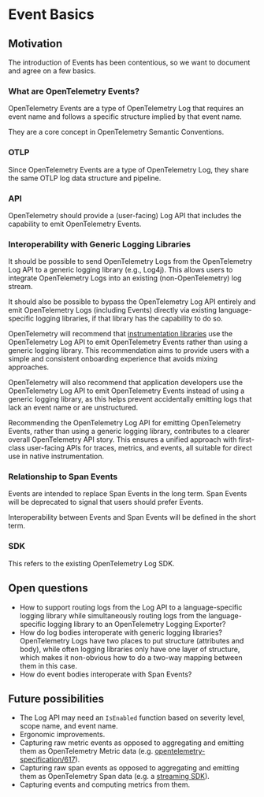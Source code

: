 # Event Basics

## Motivation

The introduction of Events has been contentious, so we want to document and agree on a few basics.

### What are OpenTelemetry Events?

OpenTelemetry Events are a type of OpenTelemetry Log that requires an event name and follows a specific structure implied by that event name.

They are a core concept in OpenTelemetry Semantic Conventions.

### OTLP

Since OpenTelemetry Events are a type of OpenTelemetry Log, they share the same OTLP log data structure and pipeline.

### API

OpenTelemetry should provide a (user-facing) Log API that includes the capability to emit OpenTelemetry Events.

### Interoperability with Generic Logging Libraries

It should be possible to send OpenTelemetry Logs from the OpenTelemetry Log API to a generic logging library (e.g., Log4j).
This allows users to integrate OpenTelemetry Logs into an existing (non-OpenTelemetry) log stream.

It should also be possible to bypass the OpenTelemetry Log API entirely and emit OpenTelemetry Logs (including Events)
directly via existing language-specific logging libraries, if that library has the capability to do so.

OpenTelemetry will recommend that
[instrumentation libraries](https://github.com/open-telemetry/opentelemetry-specification/blob/main/specification/glossary.md#instrumentation-library)
use the OpenTelemetry Log API to emit OpenTelemetry Events rather than using a generic logging library. This recommendation aims to provide users with a simple and consistent
onboarding experience that avoids mixing approaches.

OpenTelemetry will also recommend that application developers use the OpenTelemetry Log API to emit OpenTelemetry Events instead of using a generic
logging library, as this helps prevent accidentally emitting logs that lack an event name or are unstructured.

Recommending the OpenTelemetry Log API for emitting OpenTelemetry Events, rather than using a generic logging library, contributes to a clearer overall
OpenTelemetry API story. This ensures a unified approach with first-class user-facing APIs for traces, metrics, and events,
all suitable for direct use in native instrumentation.

### Relationship to Span Events

Events are intended to replace Span Events in the long term.
Span Events will be deprecated to signal that users should prefer Events.

Interoperability between Events and Span Events will be defined in the short term.

### SDK

This refers to the existing OpenTelemetry Log SDK.

## Open questions

* How to support routing logs from the Log API to a language-specific logging library
  while simultaneously routing logs from the language-specific logging library to an OpenTelemetry Logging Exporter?
* How do log bodies interoperate with generic logging libraries?
  OpenTelemetry Logs have two places to put structure (attributes and body), while often logging libraries only have one layer of structure,
  which makes it non-obvious how to do a two-way mapping between them in this case.
* How do event bodies interoperate with Span Events?

## Future possibilities

* The Log API may need an `IsEnabled` function based on severity level, scope name, and event name.
* Ergonomic improvements.
* Capturing raw metric events as opposed to aggregating and emitting them as OpenTelemetry Metric data
  (e.g. [opentelemetry-specification/617](https://github.com/open-telemetry/opentelemetry-specification/issues/617)).
* Capturing raw span events as opposed to aggregating and emitting them as OpenTelemetry Span data
  (e.g. a [streaming SDK](https://github.com/search?q=repo%3Aopen-telemetry%2Fopentelemetry-specification+%22streaming+sdk%22&type=issues)).
* Capturing events and computing metrics from them.

